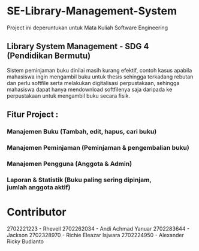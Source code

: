 # SE-Library-Management-System

Project ini deperuntukan untuk Mata Kuliah Software Engineering


## Library System Management - SDG 4 (Pendidikan Bermutu)

Sistem peminjaman buku dinilai masih kurang efektif, contoh kasus apabila mahasiswa ingin mengambil buku untuk thesis sehingga terkadang rebutan dan perlu softfile serta melakukan digitalisasi perpustakaan, sehingga mahasiswa dapat hanya mendownload softfilenya saja daripada ke perpustakaan untuk mengambil buku secara fisik.

## Fitur Project : 
### Manajemen Buku (Tambah, edit, hapus, cari buku)
### Manajemen Peminjaman (Peminjaman & pengembalian buku)
### Manajemen Pengguna (Anggota & Admin)
### Laporan & Statistik (Buku paling sering dipinjam, jumlah anggota aktif)

# Contributor
2702221223 - Rhevell
2702262034 - Andi Achmad Yanuar
2702283644 - Jackson
2702328970 - Richie Eleazar Isjwara
2702224950 - Alexander Ricky Budianto
